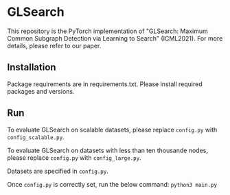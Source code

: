# GLSearch
This repository is the PyTorch implementation of "GLSearch: Maximum Common Subgraph Detection via Learning to Search" (ICML2021). For more details, please refer to our paper.

## Installation

Package requirements are in requirements.txt. Please install required packages and versions.

## Run

To evaluate GLSearch on scalable datasets, please replace `config.py` with `config_scalable.py`. 

To evaluate GLSearch on datasets with less than ten thousande nodes, please replace `config.py` with `config_large.py`. 

Datasets are specified in `config.py`.

Once `config.py` is correctly set, run the below command:
```python3 main.py```
